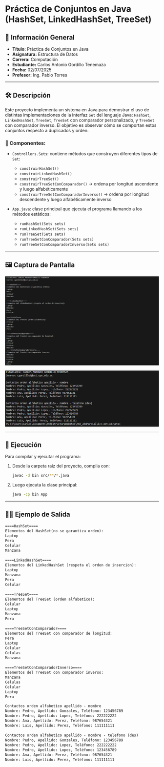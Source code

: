 # Práctica de Conjuntos en Java (HashSet, LinkedHashSet, TreeSet)

## 📌 Información General

- **Título:** Práctica de Conjuntos en Java  
- **Asignatura:** Estructura de Datos  
- **Carrera:** Computación  
- **Estudiante:** Carlos Antonio Gordillo Tenemaza 
- **Fecha:** 02/07/2025  
- **Profesor:** Ing. Pablo Torres

---

## 🛠️ Descripción

Este proyecto implementa un sistema en Java para demostrar el uso de distintas implementaciones de la interfaz `Set` del lenguaje Java: `HashSet`, `LinkedHashSet`, `TreeSet`, `TreeSet` con comparador personalizado, y `TreeSet` con comparador inverso. El objetivo es observar cómo se comportan estos conjuntos respecto a duplicados y orden.

### 🔧 Componentes:

- `Controllers.Sets`: contiene métodos que construyen diferentes tipos de `Set`:
  - `construirHashSet()`
  - `construirLinkedHashSet()`
  - `construirTreeSet()`
  - `construirTreeSetConComparador()` → ordena por longitud ascendente y luego alfabéticamente
  - `construirTreeSetConComparadorInverso()` → ordena por longitud descendente y luego alfabéticamente inverso

- `App.java`: clase principal que ejecuta el programa llamando a los métodos estáticos:
  - `runHashSet(Sets sets)`
  - `runLinkedHashSet(Sets sets)`
  - `runTreeSet(Sets sets)`
  - `runTreeSetConComparador(Sets sets)`
  - `runTreeSetConComparadorInverso(Sets sets)`

---

## 🖼️ Captura de Pantalla

![Vista previa del proyecto](src/Foto/Sets.png)

![Vista previa del proyecto](src/Foto/Contacto.png)

---

## 🚀 Ejecución

Para compilar y ejecutar el programa:

1. Desde la carpeta raíz del proyecto, compila con:

    ```bash
    javac -d bin src/**/*.java
    ```

2. Luego ejecuta la clase principal:

    ```bash
    java -cp bin App
    ```

---

## 🧑‍💻 Ejemplo de Salida

```
====HashSet====
Elementos del HashSet(no se garantiza orden): 
Laptop
Pera
Celular
Manzana

====LinkedHashSet====
Elementos del LinkedHashSet (respeta el orden de insercion): 
Laptop
Manzana
Pera
Celular

====TreeSet====
Elementos del TreeSet (orden alfabetico):
Celular
Laptop
Manzana
Pera

====TreeSetConComparador====
Elementos del TreeSet con comparador de longitud:
Pera
Laptop
Celular
Celulas
Manzana

====TreeSetConComparadorInverso====
Elementos del TreeSet con comparador inverso:
Manzana
Celulas
Celular
Laptop
Pera
```
```
Contactos orden alfabetico apellido - nombre
Nombre: Pedro, Apellido: Gonzales, Teléfono: 123456789
Nombre: Pedro, Apellido: Lopez, Teléfono: 222222222
Nombre: Ana, Apellido: Perez, Teléfono: 987654321
Nombre: Luis, Apellido: Perez, Teléfono: 111111111

Contactos orden alfabetico apellido - nombre - telefono (des)
Nombre: Pedro, Apellido: Gonzales, Teléfono: 123456789
Nombre: Pedro, Apellido: Lopez, Teléfono: 222222222
Nombre: Pedro, Apellido: Lopez, Teléfono: 123456789
Nombre: Ana, Apellido: Perez, Teléfono: 987654321
Nombre: Luis, Apellido: Perez, Teléfono: 111111111
```